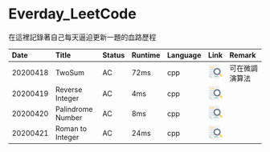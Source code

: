# Everday_LeetCode

在這裡記錄著自己每天逼迫更新一題的血路歷程

|Date|Title|Status|Runtime|Language|Link|Remark|
|:-|:-|:-|:-|:-|:-|:-|
|20200418|TwoSum|AC|72ms|cpp| [<img src="imgs/business.png" style="width:100%;">](https://github.com/junminhong/Everday_LeetCode/tree/master/Code/2020/04/18)  |可在微調演算法|
|20200419|Reverse Integer|AC|4ms|cpp| [<img src="imgs/business.png" style="width:100%;">](https://github.com/junminhong/Everday_LeetCode/tree/master/Code/2020/04/19)  | |
|20200420|Palindrome Number|AC|8ms|cpp| [<img src="imgs/business.png" style="width:100%;">](https://github.com/junminhong/Everday_LeetCode/tree/master/Code/2020/04/20)  | |
|20200421|Roman to Integer|AC|24ms |cpp| [<img src="imgs/business.png" style="width:100%;">](https://github.com/junminhong/Everday_LeetCode/tree/master/Code/2020/04/21)  | |
